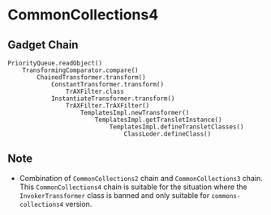 # CommonCollections4

## Gadget Chain

    PriorityQueue.readObject()
        TransformingComparator.compare()
            ChainedTransformer.transform()
                ConstantTransformer.transform()
                    TrAXFilter.class
                InstantiateTransformer.transform()
                    TrAXFilter.TrAXFilter()
                        TemplatesImpl.newTransformer()
                            TemplatesImpl.getTransletInstance()
                                TemplatesImpl.defineTransletClasses()
                                    ClassLoder.defineClass()

## Note

* Combination of `CommonCollections2` chain and `CommonCollections3` chain. This `CommonCollections4` chain is suitable for the situation where the `InvokerTransformer` class is banned and only suitable for `commons-collections4` version.

